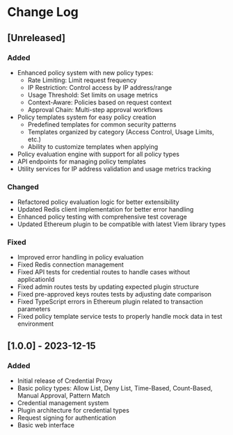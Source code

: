 # Change Log

## [Unreleased]

### Added
- Enhanced policy system with new policy types:
  - Rate Limiting: Limit request frequency
  - IP Restriction: Control access by IP address/range
  - Usage Threshold: Set limits on usage metrics
  - Context-Aware: Policies based on request context
  - Approval Chain: Multi-step approval workflows
- Policy templates system for easy policy creation
  - Predefined templates for common security patterns
  - Templates organized by category (Access Control, Usage Limits, etc.)
  - Ability to customize templates when applying
- Policy evaluation engine with support for all policy types
- API endpoints for managing policy templates
- Utility services for IP address validation and usage metrics tracking

### Changed
- Refactored policy evaluation logic for better extensibility
- Updated Redis client implementation for better error handling
- Enhanced policy testing with comprehensive test coverage
- Updated Ethereum plugin to be compatible with latest Viem library types

### Fixed
- Improved error handling in policy evaluation
- Fixed Redis connection management
- Fixed API tests for credential routes to handle cases without applicationId
- Fixed admin routes tests by updating expected plugin structure
- Fixed pre-approved keys routes tests by adjusting date comparison
- Fixed TypeScript errors in Ethereum plugin related to transaction parameters
- Fixed policy template service tests to properly handle mock data in test environment

## [1.0.0] - 2023-12-15

### Added
- Initial release of Credential Proxy
- Basic policy types: Allow List, Deny List, Time-Based, Count-Based, Manual Approval, Pattern Match
- Credential management system
- Plugin architecture for credential types
- Request signing for authentication
- Basic web interface 
